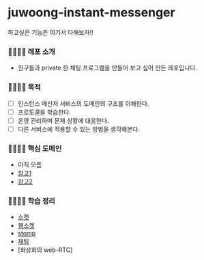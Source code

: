 # juwoong-instant-messenger
하고싶은 기능은 여기서 다해보자!!

### 👨‍👩‍👦‍👦 레포 소개
- 친구들과 private 한 채팅 프로그램을 만들어 보고 싶어 만든 레포입니다.

### 👨‍👩‍👦‍👦 목적
- [ ] 인스턴스 메신저 서비스의 도메인의 구조를 이해한다.
- [ ] 프로토콜을 학습한다.
- [ ] 운영 관리하며 문제 상황에 대응한다. 
- [ ] 다른 서비스에 적용할 수 있는 방법을 생각해본다.

### 👨‍👩‍👦‍👦 핵심 도메인
- 아직 모름 
- [참고1](https://github.com/1ilsang/java-mvc-chatting)
- [참고2](https://github.com/zepinos/ChatServer)


### 👨‍👩‍👦‍👦 학습 정리
- [소켓](https://spark-earwig-6da.notion.site/10fe8e5a87df4344be5434f29703ba93?pvs=4)
- [웹소켓](https://spark-earwig-6da.notion.site/aa2fea898e524944b15a1db628994381?pvs=4)
- [stomp](https://spark-earwig-6da.notion.site/stomp-332fd750cfb942bbb0ed4b1bd5e3177a?pvs=4)
- [채팅](https://spark-earwig-6da.notion.site/stomp-56a74123e2194e6d87470de9dc30a172?pvs=4)
- [화상회의 web-RTC]
